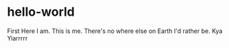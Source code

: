 # hello-world
First
Here I am. This is me. There's no where else on Earth I'd rather be. 
Kya Yiarrrrr
